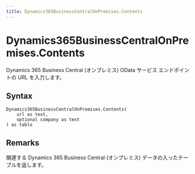 ```yaml
---
title: Dynamics365BusinessCentralOnPremises.Contents
---
```


# Dynamics365BusinessCentralOnPremises.Contents


Dynamics 365 Business Central (オンプレミス) OData サービス エンドポイントの URL を入力します。


## Syntax

```powerquery
Dynamics365BusinessCentralOnPremises.Contents(
    url as text,
    optional company as text
) as table
```


## Remarks

関連する Dynamics 365 Business Central (オンプレミス) データの入ったテーブルを返します。


